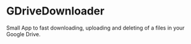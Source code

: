 # GDriveDownloader

Small App to fast downloading, uploading and deleting of a files in your Google Drive.
